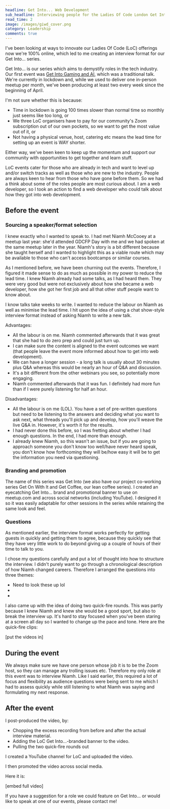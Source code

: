 ```yaml
---
headline: Get Into... Web Development
sub_headline: Interviewing people for the Ladies Of Code London Get Into... Series
read_time: 2
image: /images/giwd_cover.png
category: Leadership
comments: true
---
```


I've been looking at ways to innovate our Ladies Of Code (LoC) offerings now we're 100% online, which led to me creating an interview format for our Get Into... series.

Get Into... is our series which aims to demystify roles in the tech industry.  Our first event was [Get Into Gaming and AI](https://www.meetup.com/Ladies-of-Code-UK/events/269878055/), which was a traditional talk.  We're currently in lockdown and, while we used to deliver one in-person meetup per month, we've been producing at least two every week since the beginning of April.

I'm not sure whether this is because:

* Time in lockdown is going 100 times slower than normal time so monthly just seems like too long, or
* We three LoC organisers have to pay for our community's Zoom subscription out of our own pockets, so we want to get the most value out of it, or
* Not having a physical venue, host, catering etc means the lead time for setting up an event is WAY shorter.

Either way, we've been keen to keep up the momentum and support our community with opportunities to get together and learn stuff.

LoC events cater for those who are already in tech and want to level up and/or switch tracks as well as those who are new to the industry.  People are always keen to hear from those who have gone before them.  So we had a think about some of the roles people are most curious about.  I am a web developer, so I took an action to find a web developer who could talk about how they got into web development.

## Before the event

### Sourcing a speaker/format selection

I knew exactly who I wanted to speak to.  I had met Niamh McCooey at a meetup last year: she'd attended GDCFP Day with me and we had spoken at the same meetup later in the year.  Niamh's story is a bit different because she taught herself and I wanted to highlight this as a viable route which may be available to those who can't access bootcamps or similar courses.

As I mentioned before, we have been churning out the events.  Therefore, I figured it made sense to do as much as possible in my power to reduce the lead time.  I knew Niamh already had some talks, as I had heard them.  They were very good but were not exclusively about how she became a web developer, how she got her first job and all that other stuff people want to know about.

I know talks take weeks to write.  I wanted to reduce the labour on Niamh as well as minimise the lead time.  I hit upon the idea of using a chat show-style interview format instead of asking Niamh to write a new talk.

Advantages:

* All the labour is on me.  Niamh commented afterwards that it was great that she had to do zero prep and could just turn up.
* I can make sure the content is aligned to the event outcomes we want (that people leave the event more informed about how to get into web development).
* We can have a longer session - a long talk is usually about 30 minutes plus Q&A whereas this would be nearly an hour of Q&A and discussion.
* It's a bit different from the other webinars you see, so potentially more engaging.
* Niamh commented afterwards that it was fun.  I definitely had more fun than if I were purely listening for half an hour.

Disadvantages:

* All the labour is on me (LOL).  You have a set of pre-written questions but need to be listening to the answers and deciding what you want to ask next, what threads you'll pick up and develop, how you'll weave the live Q&A in.  However, it's worth it for the results.
* I had never done this before, so I was fretting about whether I had enough questions.  In the end, I had more than enough.
* I already knew Niamh, so this wasn't an issue, but if you are going to approach someone you don't know too well/have never heard speak, you don't know how forthcoming they will be/how easy it will be to get the information you need via questioning.

### Branding and promotion

The name of this series was Get Into (we also have our project co-working series Get On With It and Get Coffee, our lean coffee series).  I created an eyecatching Get Into... brand and promotional banner to use on meetup.com and across social networks (including YouTube).  I designed it so it was easily adaptable for other sessions in the series while retaining the same look and feel.

### Questions

As mentioned earlier, the interview format works perfectly for getting guests in quickly and getting them to agree, because they quickly see that they have very little work to do beyond giving up a couple of hours of their time to talk to you.

I chose my questions carefully and put a lot of thought into how to structure the interview.  I didn't purely want to go through a chronological description of how Niamh changed careers.  Therefore I arranged the questions into three themes:

* Need to look these up lol
* 
* 

I also came up with the idea of doing two quick-fire rounds.  This was partly because I knew Niamh and knew she would be a good sport, but also to break the interview up.  It's hard to stay focused when you've been staring at a screen all day so I wanted to change up the pace and tone.  Here are the quick-fire clips:

[put the videos in]

## During the event

We always make sure we have one person whose job it is to be the Zoom host, so they can manage any trolling issues etc.  Therefore my only role at this event was to interview Niamh.  Like I said earlier, this required a lot of focus and flexibility as audience questions were being sent to me which I had to assess quickly while still listening to what Niamh was saying and formulating my next response.

## After the event

I post-produced the video, by:

* Chopping the excess recording from before and after the actual interview material. 
* Adding the LoC Get Into...-branded banner to the video.
* Pulling the two quick-fire rounds out 

I created a YouTube channel for LoC and uploaded the video.

I then promoted the video across social media.

Here it is:

[embed full video]

If you have a suggestion for a role we could feature on Get Into... or would like to speak at one of our events, please contact me!
